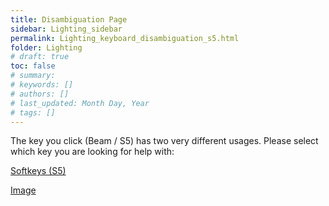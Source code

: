 ```yaml
---
title: Disambiguation Page
sidebar: Lighting_sidebar
permalink: Lighting_keyboard_disambiguation_s5.html
folder: Lighting
# draft: true
toc: false
# summary: 
# keywords: []
# authors: []
# last_updated: Month Day, Year
# tags: []
---
```


The key you click (Beam / S5) has two very different usages. Please select which key you are looking for help with:

[Softkeys (S5)](./Lighting_keyboard_softkeys.html)

[Image](./Lighting_keyboard_encoderpages.html)